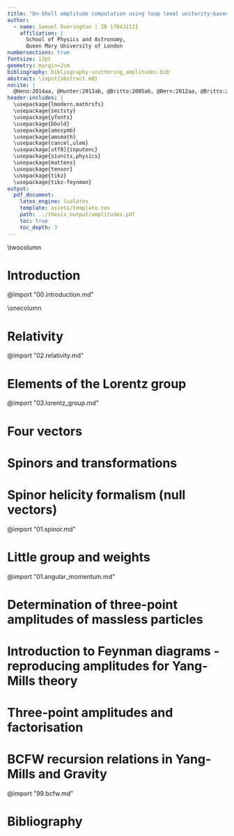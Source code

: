 ```yaml
---
title: "On-Shell amplitude computation using loop level unitarity-based techniques"
author:
  - name: Samuel Overington | ID 170431121
    affiliation: |
      School of Physics and Astronomy,
      Queen Mary University of London
numbersections: true
fontsize: 12pt
geometry: margin=2cm
bibliography: bibliography-scattering_amplitudes.bib
abstract: \input{abstract.md}
nocite: |
  @Henn:2014aa, @Hunter:2013ab, @Britto:2005ab, @Bern:2012aa, @Britto:2005aa, @Arkani-Hamed:2012aa, @Plefka:2014aa, @Landau:1975aa
header-includes: |
  \usepackage{lmodern,mathrsfs}
  \usepackage{sectsty}
  \usepackage{yfonts}
  \usepackage{bbold}
  \usepackage{amssymb}
  \usepackage{amsmath}
  \usepackage{cancel,ulem}
  \usepackage[utf8]{inputenc}
  \usepackage{siunitx,physics}
  \usepackage{mattens}
  \usepackage{tensor}
  \usepackage{tikz}
  \usepackage{tikz-feynman}
output:
  pdf_document:
    latex_engine: lualatex
    template: assets/template.tex
    path: ../thesis_output/amplitudes.pdf
    toc: true
    toc_depth: 3
---
```

\twocolumn

# Introduction

@import "00.introduction.md"

\onecolumn


# Relativity

@import "02.relativity.md"

# Elements of the Lorentz group

@import "03.lorentz_group.md"


# Four vectors



# Spinors and transformations
# Spinor helicity formalism (null vectors)
@import "01.spinor.md"

# Little group and weights
@import "01.angular_momentum.md"

# Determination of three-point amplitudes of massless particles

# Introduction to Feynman diagrams  - reproducing amplitudes for Yang-Mills theory

# Three-point amplitudes and factorisation
# BCFW recursion relations in Yang-Mills and Gravity

@import "99.bcfw.md"



<!--
# Theoretical Motivation

# Experimental setup:

# Results and Discussion

# Conclusions -->

# Bibliography
